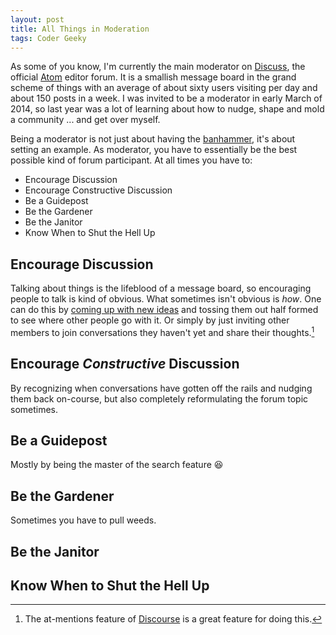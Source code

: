 ```yaml
---
layout: post
title: All Things in Moderation
tags: Coder Geeky
---
```


As some of you know, I'm currently the main moderator on [Discuss][discuss], the official [Atom][atom] editor forum. It is a smallish message board in the grand scheme of things with an average of about sixty users visiting per day and about 150 posts in a week. I was invited to be a moderator in early March of 2014, so last year was a lot of learning about how to nudge, shape and mold a community ... and get over myself.

Being a moderator is not just about having the [banhammer][banhammer], it's about setting an example. As moderator, you have to essentially be the best possible kind of forum participant. At all times you have to:

* Encourage Discussion
* Encourage Constructive Discussion
* Be a Guidepost
* Be the Gardener
* Be the Janitor
* Know When to Shut the Hell Up

## Encourage Discussion

Talking about things is the lifeblood of a message board, so encouraging people to talk is kind of obvious. What sometimes isn't obvious is *how*. One can do this by [coming up with new ideas][ideas] and tossing them out half formed to see where other people go with it. Or simply by just inviting other members to join conversations they haven't yet and share their thoughts.[^at-mentions]

## Encourage *Constructive* Discussion

By recognizing when conversations have gotten off the rails and nudging them back on-course, but also completely reformulating the forum topic sometimes.

## Be a Guidepost

Mostly by being the master of the search feature :laughing:

## Be the Gardener

Sometimes you have to pull weeds.

## Be the Janitor

## Know When to Shut the Hell Up



[^at-mentions]: The at-mentions feature of [Discourse][discourse] is a great feature for doing this.

[atom]: https://atom.io
[banhammer]: https://en.wikipedia.org/wiki/Banhammer
[discuss]: https://discuss.atom.io
[discourse]: http://www.discourse.org
[ideas]: https://discuss.atom.io/t/advanced-syntax-highlighting/13742
